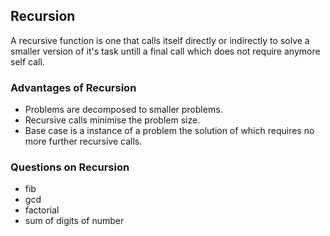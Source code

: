 ## Recursion

A recursive function is one that calls itself directly or indirectly to solve a smaller version of it's task untill a final call
which does not require anymore self call.

### Advantages of Recursion

- Problems are decomposed to smaller problems.
- Recursive calls minimise the problem size.
- Base case is a instance of a problem the solution of which requires no more further recursive calls.

### Questions on Recursion

- fib
- gcd
- factorial
- sum of digits of number
